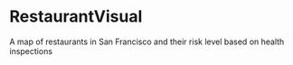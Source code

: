 # RestaurantVisual
A map of restaurants in San Francisco and their risk level based on health inspections

